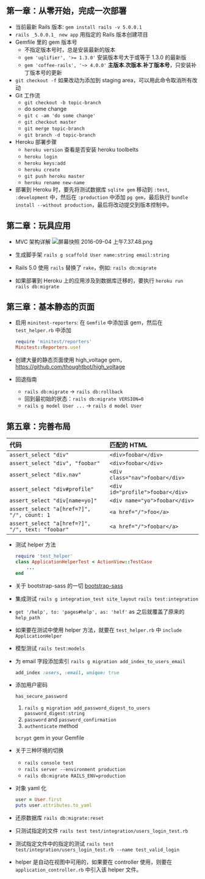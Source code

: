 ## 第一章：从零开始，完成一次部署
- 当前最新 Rails 版本: `gem install rails -v 5.0.0.1`
- `rails _5.0.0.1_ new app` 用指定的 Rails 版本创建项目
- Gemfile 里的 gem 版本号
  - 不指定版本号时，总是安装最新的版本
  - `gem 'uglifier', '>= 1.3.0'` 安装版本号大于或等于 1.3.0 的最新版
  - `gem 'coffee-rails', '~> 4.0.0'` __主版本__.__次版本__.__补丁版本号__，只安装补丁版本号的更新
- `git checkout -f` 如果改动为添加到 staging area，可以用此命令取消所有改动
- Git 工作流
  - `git checkout -b topic-branch`
  - do some change
  - `git c -am 'do some change'`
  - `git checkout master`
  - `git merge topic-branch`
  - `git branch -d topic-branch`
- Heroku 部署步骤
  - `heroku version` 查看是否安装 heroku toolbelts
  - `heroku login`
  - `heroku keys:add`
  - `heroku create`
  - `git push heroku master`
  - `heroku rename new-name`
- 部署到 Heroku 时，要先将测试数据库 `sqlite gem` 移动到 `:test`, `:development` 中，然后在 `:production` 中添加 `pg gem`，最后执行 `bundle install --without production`，最后将改动提交到版本控制中。

## 第二章：玩具应用

- MVC 架构详解
  ![屏幕快照 2016-09-04 上午7.37.48.png](https://ooo.0o0.ooo/2016/09/03/57cb5eee72a6a.png)

- 生成脚手架 `rails g scaffold User name:string email:string`
- Rails 5.0 使用 `rails` 替换了 `rake`，例如: `rails db:migrate`
- 如果部署到 Heroku 上的应用涉及到数据库迁移的，要执行 `heroku run rails db:migrate`

## 第三章：基本静态的页面

- 启用 `minitest-reporters`: 在 `Gemfile` 中添加该 gem，然后在 `test_helper.rb` 中添加
    
    ```ruby
    require 'minitest/reporters'
    Minitest::Reporters.use!
    ```
- 创建大量的静态页面使用 high_voltage gem，https://github.com/thoughtbot/high_voltage
- 回退指南
    - `rails db:migrate` -> `rails db:rollback`
    - 回到最初始的状态：`rails db:migrate VERSION=0`
    - `rails g model User ...` ->  `rails d model User`


## 第五章：完善布局

| 代码 | 匹配的 HTML |
|:---|:---|
| `assert_select "div"` | `<div>foobar</div>` |
| `assert_select "div", "foobar"` | `<div>foobar</div>` |
| `assert_select "div.nav"` | `<div class="nav">foobar</div>` |
| `assert_select "div#profile"` | `<div id="profile">foobar</div>` |
| `assert_select "div[name=yo]"` | `<div name="yo">foobar</div>` |
| `assert_select "a[href=?]", "/", count: 1` | `<a href="/">foo</a>` |
| `assert_select "a[href=?]", "/", text: "foobar"` | `<a href="/">foobar</a>` |

- 测试 helper 方法
    ```ruby
    require 'test_helper'
    class ApplicationHelperTest < ActionView::TestCase
        ...
    end
    ```
    
- 关于 bootstrap-sass 的一切 [bootstrap-sass](https://github.com/twbs/bootstrap-sass)
- 集成测试 `rails g integration_test site_layout` `rails test:integration`
- `get '/help', to: 'pages#help', as: 'helf'` as 之后就覆盖了原来的 `help_path`
- 如果要在测试中使用 helper 方法，就要在 `test_helper.rb` 中 `include ApplicationHelper`
- 模型测试 `rails test:models`
- 为 email 字段添加索引 `rails g migration add_index_to_users_email`
    ```ruby
    add_index :users, :email, unique: true
    ```

- 添加用户密码
    
    `has_secure_password`
    
    1. `rails g migration add_password_digest_to_users password_digest:string`
    2. `password` and `password_confirmation`
    3. `authenticate` method
    
    `bcrypt` gem in your Gemfile

- 关于三种环境的切换
    - `rails console test`
    - `rails server --environment production`
    - `rails db:migrate RAILS_ENV=production`

- 对象 yaml 化
    ```ruby
    user = User.first
    puts user.attributes.to_yaml
    ```
    
- 还原数据库 `rails db:migrate:reset`
- 只测试指定的文件 `rails test test/integration/users_login_test.rb`
- 测试指定文件中的指定的测试 `rails test test/integration/users_login_test.rb --name test_valid_login`
- helper 是自动在视图中可用的，如果要在 controller 使用，则要在 `application_controller.rb` 中引入该 helper 文件。
